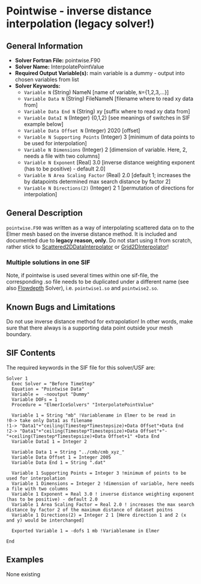 
# Pointwise - inverse distance interpolation (legacy solver!)
## General Information
- **Solver Fortran File:** pointwise.F90
- **Solver Name:** InterpolatePointValue
- **Required Output Variable(s):** main variable is a dummy - output into chosen variables from list
- **Solver Keywords:** 
  - ``Variable N`` (String) NameN [name of variable, ``N``={1,2,3,...}]
  - ``Variable Data N`` (String) FileNameN [filename where to read xy data from]
  - ``Variable Data End N`` (String) xy [suffix where to read xy data from]
  - ``Variable DataI N`` (Integer) {0,1,2} [see meanings of switches in SIF example below]
  - ``Variable Data Offset N`` (Integer) 2020 [offset]
  - ``Variable N Supporting Points``  (Integer) 3 [minimum of data points to be used for interpolation]
  - ``Variable N Dimensions`` (Integer) 2 [dimension of variable. Here, 2, needs a file with two columns]
  - ``Variable N Exponent`` [Real] 3.0 [inverse distance weighting exponent (has to be positive) - default 2.0]
  - ``Variable N Area Scaling Factor`` (Real) 2.0 [default 1; increases the by datapoints determined max search distance by factor 2]
  - ``Variable N Directions(2)``  (Integer) 2 1 [permutation of directions for interpolation]
  
## General Description
``pointwise.F90`` was written as a way of interpolating scattered data on to the Elmer mesh based on the inverse distance method. It is included and documented due to **legacy reason, only**. Do not start using it from scratch, rather stick to [Scattered2DDataInterpolator](./Scattered2DDataInterpolator.md) or [Grid2DInterpolator](./Grid2DInterpolator.md)! 


### Multiple solutions in one SIF
Note, if pointwise is used several times within one sif-file, the corresponding .so file needs to be duplicated under a different name (see also [Flowdepth](./FlowDepth.md) Solver), i.e. ``pointwise1.so`` and ``pointwise2.so``.

## Known Bugs and Limitations
Do not use inverse distance method for extrapolation! In other words, make sure that there always is a supporting data point outside your mesh boundary.

## SIF Contents
The required keywords in the SIF file for this solver/USF are:

```
Solver 1
  Exec Solver = "Before TimeStep"
  Equation = "Pointwise Data"
  Variable =  -nooutput "Dummy"
  Variable DOFs = 1
  Procedure = "ElmerIceSolvers" "InterpolatePointValue"
  
  Variable 1 = String "mb" !Variablename in Elmer to be read in
!0-> take only Data1 as filename
!1-> "Data1"+"ceiling(Timestep*Timestepsize)+Data Offset"+Data End
!2-> "Data1"+"ceiling(Timestep*Timestepsize)+Data Offset"+"-"+ceiling(Timestep*Timestepsize)+Data Offset+1" +Data End
  Variable DataI 1 = Integer 2
  
  Variable Data 1 = String "../cmb/cmb_xyz_"  
  Variable Data Offset 1 = Integer 2005
  Variable Data End 1 = String ".dat"

  Variable 1 Supporting Points = Integer 3 !minimum of points to be used for interpolation
  Variable 1 Dimensions = Integer 2 !dimension of variable, here needs a file with two columns
  Variable 1 Exponent = Real 3.0 ! inverse distance weighting exponent (has to be positive) - default 2.0
  Variable 1 Area Scaling Factor = Real 2.0 ! increases the max search distance by factor 2 of the maximum distance of dataset poitns
  Variable 1 Directions(2) = Integer 2 1 [Here direction 1 and 2 (x and y) would be interchanged]
  
  Exported Variable 1 = -dofs 1 mb !Variablename in Elmer

End

```
## Examples
None existing




